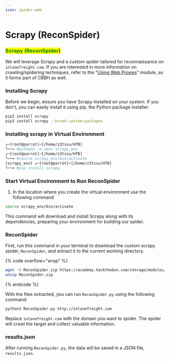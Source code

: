 ```yaml
---
icon: spider-web
---
```


# Scrapy (ReconSpider)

### <mark style="color:green;">Scrapy (ReconSpider)</mark>

We will leverage Scrapy and a custom spider tailored for reconnaissance on `inlanefreight.com`. If you are interested in more information on crawling/spidering techniques, refer to the "[Using Web Proxies](https://academy.hackthebox.com/module/details/110)" module, as it forms part of CBBH as well.

### Installing Scrapy

Before we begin, ensure you have Scrapy installed on your system. If you don't, you can easily install it using pip, the Python package installer:

```bash
pip3 install scrapy
pip3 install scrapy --break-system-packages
```

### Installing scrapy in Virtual Environment

```bash
┌─[root@parrot]─[/home/z3tssu/HTB]
└──╼ #python3 -m venv scrapy_env
┌─[root@parrot]─[/home/z3tssu/HTB]
└──╼ #source scrapy_env/bin/activate
(scrapy_env) ┌─[root@parrot]─[/home/z3tssu/HTB]
└──╼ #pip install scrapy
```

### Start Virtual Environment to Run ReconSpider

1. In the location where you create the virtual environment use the following command

```bash
source scrapy_env/bin/activate
```

This command will download and install Scrapy along with its dependencies, preparing your environment for building our spider.

### ReconSpider

First, run this command in your terminal to download the custom scrapy spider, `ReconSpider`, and extract it to the current working directory.

{% code overflow="wrap" %}
```bash
wget -O ReconSpider.zip https://academy.hackthebox.com/storage/modules/144/ReconSpider.v1.2.zip
unzip ReconSpider.zip 
```
{% endcode %}

With the files extracted, you can run `ReconSpider.py` using the following command:

```bash
python3 ReconSpider.py http://inlanefreight.com
```

Replace `inlanefreight.com` with the domain you want to spider. The spider will crawl the target and collect valuable information.

### results.json

After running `ReconSpider.py`, the data will be saved in a JSON file, `results.json`.&#x20;
